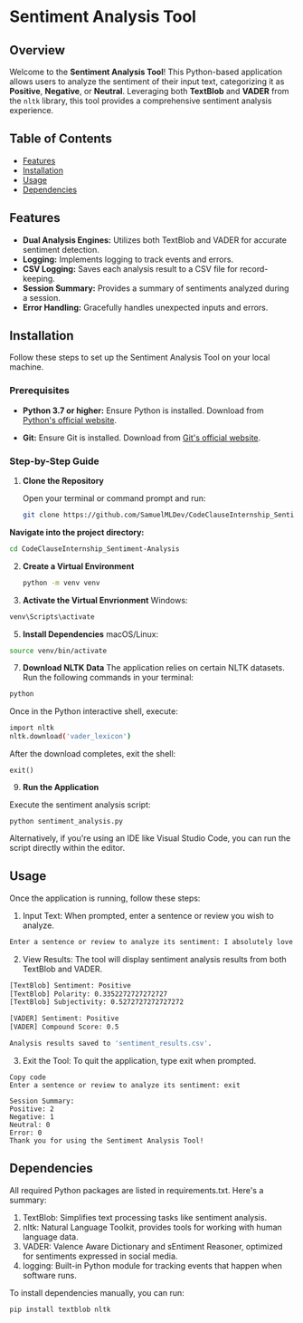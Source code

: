 # Sentiment Analysis Tool

## Overview

Welcome to the **Sentiment Analysis Tool**! This Python-based application allows users to analyze the sentiment of their input text, categorizing it as **Positive**, **Negative**, or **Neutral**. Leveraging both **TextBlob** and **VADER** from the `nltk` library, this tool provides a comprehensive sentiment analysis experience.

## Table of Contents

- [Features](#features)
- [Installation](#installation)
- [Usage](#usage)
- [Dependencies](#dependencies)

## Features

- **Dual Analysis Engines:** Utilizes both TextBlob and VADER for accurate sentiment detection.
- **Logging:** Implements logging to track events and errors.
- **CSV Logging:** Saves each analysis result to a CSV file for record-keeping.
- **Session Summary:** Provides a summary of sentiments analyzed during a session.
- **Error Handling:** Gracefully handles unexpected inputs and errors.


## Installation

Follow these steps to set up the Sentiment Analysis Tool on your local machine.

### **Prerequisites**

- **Python 3.7 or higher:** Ensure Python is installed. Download from [Python's official website](https://www.python.org/downloads/).

- **Git:** Ensure Git is installed. Download from [Git's official website](https://git-scm.com/downloads).

### **Step-by-Step Guide**

1. **Clone the Repository**

   Open your terminal or command prompt and run:

   ```bash
   git clone https://github.com/SamuelMLDev/CodeClauseInternship_Sentiment-Analysis.git
   ```

 **Navigate into the project directory:**
   ```bash
   cd CodeClauseInternship_Sentiment-Analysis
   ```
   
2. **Create a Virtual Environment**
   ```bash
   python -m venv venv
   ```
3. **Activate the Virtual Envrionment**
Windows:
```bash
venv\Scripts\activate
```
5. **Install Dependencies**
macOS/Linux:
```bash
source venv/bin/activate
```
7. **Download NLTK Data**
The application relies on certain NLTK datasets. Run the following commands in your terminal:
```bash
python
```

Once in the Python interactive shell, execute:

```bash
import nltk
nltk.download('vader_lexicon')
```

After the download completes, exit the shell:
```
exit()
```

9. **Run the Application**

Execute the sentiment analysis script:
```
python sentiment_analysis.py
```
Alternatively, if you're using an IDE like Visual Studio Code, you can run the script directly within the editor.


## Usage

Once the application is running, follow these steps:

1. Input Text: When prompted, enter a sentence or review you wish to analyze.

```bash
Enter a sentence or review to analyze its sentiment: I absolutely love this new phone!
```

2. View Results: The tool will display sentiment analysis results from both TextBlob and VADER.

```bash
[TextBlob] Sentiment: Positive
[TextBlob] Polarity: 0.3352272727272727
[TextBlob] Subjectivity: 0.5272727272727272

[VADER] Sentiment: Positive
[VADER] Compound Score: 0.5

Analysis results saved to 'sentiment_results.csv'.
```

3. Exit the Tool: To quit the application, type exit when prompted.

```
Copy code
Enter a sentence or review to analyze its sentiment: exit

Session Summary:
Positive: 2
Negative: 1
Neutral: 0
Error: 0
Thank you for using the Sentiment Analysis Tool!
```

## Dependencies

All required Python packages are listed in requirements.txt. Here's a summary:

1. TextBlob: Simplifies text processing tasks like sentiment analysis.
2. nltk: Natural Language Toolkit, provides tools for working with human language data.
3. VADER: Valence Aware Dictionary and sEntiment Reasoner, optimized for sentiments expressed in social media.
4. logging: Built-in Python module for tracking events that happen when software runs.

To install dependencies manually, you can run:

```bash
pip install textblob nltk
```


